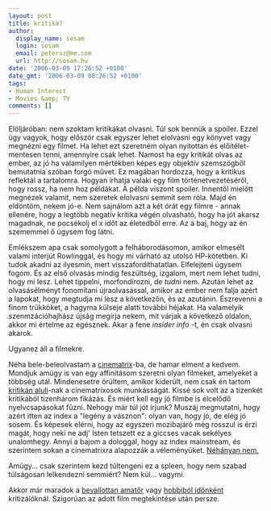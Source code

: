```yaml
---
layout: post
title: kritika?
author:
  display_name: sesam
  login: sesam
  email: petersz@me.com
  url: http://sesam.hu
date: '2006-03-09 17:26:52 +0100'
date_gmt: '2006-03-09 08:26:52 +0100'
tags:
- Human Interest
- Movies &amp; TV
comments: []
---
```


Elöljáróban: nem szoktam kritikákat olvasni. Túl sok bennük a spoiler. Ezzel úgy vagyok, hogy először csak egyszer lehet elolvasni egy könyvet vagy megnézni egy filmet. Ha lehet ezt szeretném olyan nyitottan és előítélet-mentesen tenni, amennyire csak lehet. Namost ha egy kritikát olvas az ember, az jó ha valamilyen mértékben képes egy objektív szemszögből bemutatnia szóban forgó művet. Ez magában hordozza, hogy a kritikus reflektál a tartalomra. Hogyan írhatja valaki egy film történetvezetéséről, hogy rossz, ha nem hoz példákat. A példa viszont spoiler. Innentől mielőtt megnézek valamit, nem szeretek elolvasni semmit sem róla. Majd én eldöntöm, nekem jó-e. Nem sajnálom azt a két órát egy filmre - annak ellenére, hogy a legtöbb negatív kritika végén olvasható, hogy ha jót akarsz magadnak, ne pocsékolj el x időt az életedből erre. Az a baj, hogy az én szememmel ő úgysem fog látni.

Emlékszem apa csak somolygott a felháborodásomon, amikor elmesélt valami interjút Rowlinggal, és hogy mi várható az utolsó HP-kötetben. Ki tudok akadni az ilyesmin, mert visszafordíthatatlan. Elfelejteni úgysem fogom. És az első olvasás mindig feszültség, izgalom, mert nem lehet tudni, hogy mi lesz. Lehet tippelni, morfondírozni, de _tudni_ nem. Azután lehet az olvasásélményt fonomítani újraolvasással, amikor az ember nem falja azért a lapokat, hogy megtudja mi lesz a következőn, és az azutánin. Észrevenni a finom trükköket, a hagyma külseje alatti további héjakat. Ha valamelyik szenmzációhajhász újság megírja nekem, mit várjak a következő oldalon, akkor mi értelme az egésznek. Akar a fene _insider info_ -t, én csak olvasni akarok.

Ugyanez áll a filmekre.

Néha bele-beleolvastam a [cinematrix](http://index.hu/cinematrix)-ba, de hamar elment a kedvem. Mondjuk amúgy is van egy affinitásom szeretni olyan filmeket, amelyeket a többség utál. Mindenesetre örültem, amikor kiderült, nem csak én tartom [kritikán aluli](http://blog.rpg.hu/index.php/comment/2005/09/30/p461)-nak a cinematrixosok munkásságát. Kissé sok volt az a tizenkét kritikából tizenhárom fikázás. És miért kell egy jó filmbe is élcelődő nyelvcsapásokat fűzni. Nehogy már túl jót írjunk? Muszáj megmutatni, hogy azért itten az index a "legény a vásznon": olyan van, hogy jó, de elég jó sosem. És képesek elérni, hogy az egyszeri mozibajáró még rosszul is érzi magát, hogy neki ne adj' Isten tetszett ez a giccses vacak sekélyes unalomhegy. Annyi a bajom a dologgal, hogy az index mainstream, és szerintem sokan a cinematrixra alapozzák a véleményüket. [Néhányan nem.](http://blog.rpg.hu/index.php/comment/2006/02)

Amúgy... csak szerintem kezd túltengeni ez a spleen, hogy nem szabad túlságosan lelkendezni semmiért? Nem kúl... vagymi.

Akkor már maradok a [bevallottan amatőr](http://filmbuzi.freeblog.hu) vagy [hobbiból időnként](http://nezoter.hu/index.php) kritizálóknál. Szigorúan az adott film megtekintése után persze.
